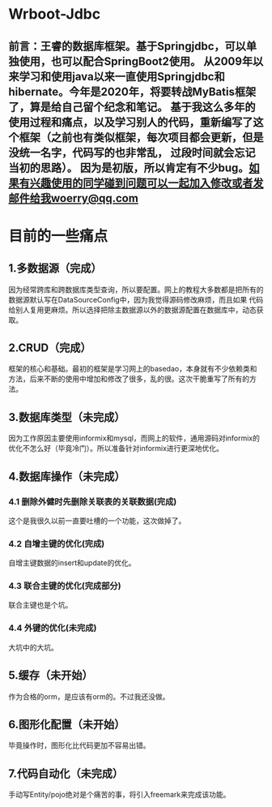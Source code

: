 # Wrboot-Jdbc
前言：王睿的数据库框架。基于Springjdbc，可以单独使用，也可以配合SpringBoot2使用。
从2009年以来学习和使用java以来一直使用Springjdbc和hibernate。今年是2020年，将要转战MyBatis框架了，算是给自己留个纪念和笔记。
基于我这么多年的使用过程和痛点，以及学习别人的代码，重新编写了这个框架（之前也有类似框架，每次项目都会更新，但是没统一名字，代码写的也非常乱，
过段时间就会忘记当初的思路）。
因为是初版，所以肯定有不少bug。如果有兴趣使用的同学碰到问题可以一起加入修改或者发邮件给我woerry@qq.com
---
# 目前的一些痛点
## 1.多数据源（完成）
因为经常跨库和跨数据库类型查询，所以要配置。网上的教程大多数都是把所有的数据源默认写在DataSourceConfig中，因为我觉得源码修改麻烦，而且如果
代码给别人复用更麻烦。所以选择把除主数据源以外的数据源配置在数据库中，动态获取。
## 2.CRUD（完成）
框架的核心和基础。最初的框架是学习网上的basedao，本身就有不少依赖类和方法，后来不断的使用中增加和修改了很多，乱的很。这次干脆重写了所有的方法。
## 3.数据库类型（未完成）
因为工作原因主要使用informix和mysql，而网上的软件，通用源码对informix的优化不怎么好（毕竟冷门）。所以准备针对informix进行更深地优化。
## 4.数据库操作（未完成）
### 4.1 删除外健时先删除关联表的关联数据(完成)
这个是我很久以前一直要吐槽的一个功能，这次做掉了。
### 4.2 自增主键的优化(完成)
自增主键数据的insert和update的优化。
### 4.3 联合主键的优化(完成部分)
联合主键也是个坑。
### 4.4 外键的优化(未完成)
大坑中的大坑。
## 5.缓存（未开始）
作为合格的orm，是应该有orm的。不过我还没做。
## 6.图形化配置（未开始）
毕竟操作时，图形化比代码更加不容易出错。
## 7.代码自动化（未完成）
手动写Entity/pojo绝对是个痛苦的事，将引入freemark来完成该功能。
